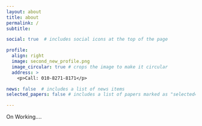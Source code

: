 ```yaml
---
layout: about
title: about
permalink: /
subtitle: 

social: true  # includes social icons at the top of the page

profile:
  align: right
  image: second_new_profile.png
  image_circular: true # crops the image to make it circular
  address: >
    <p>Call: 010-8271-8171</p>    

news: false  # includes a list of news items
selected_papers: false # includes a list of papers marked as "selected={true}"

---
```


On Working....
